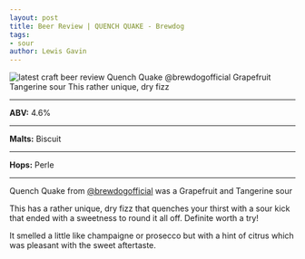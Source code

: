 ```yaml
---
layout: post
title: Beer Review | QUENCH QUAKE - Brewdog
tags:
- sour
author: Lewis Gavin
---
```


![latest craft beer review Quench Quake @brewdogofficial Grapefruit Tangerine sour This rather unique, dry fizz](https://www.lewisgavin.co.uk/beermeupplease/images/2018-10-16-beer-review-quench-quake-@brewdogofficial-grapefruit-tangerine-sourthis-rather-unique-dry-fizz.png)

***
**ABV:** 4.6%

***
**Malts:** Biscuit

***
**Hops:**    Perle

***

Quench Quake from [@brewdogofficial](https://instagram.com/brewdogofficial) was a Grapefruit and Tangerine sour

This has a rather unique, dry fizz that quenches your thirst with a sour kick that ended with a sweetness to round it all off. Definite worth a try!

It smelled a little like champaigne or prosecco but with a hint of citrus which was pleasant with the sweet aftertaste.
